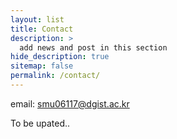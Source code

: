```yaml
---
layout: list
title: Contact
description: >
  add news and post in this section
hide_description: true
sitemap: false
permalink: /contact/
---
```


email: smu06117@dgist.ac.kr

To be upated..